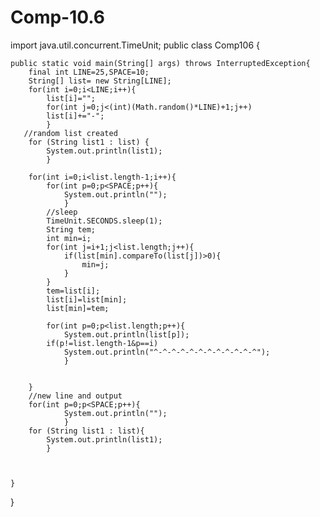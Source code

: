 # Comp-10.6

import java.util.concurrent.TimeUnit;
public class Comp106 {

    public static void main(String[] args) throws InterruptedException{
		final int LINE=25,SPACE=10;
        String[] list= new String[LINE];
        for(int i=0;i<LINE;i++){
            list[i]="";
            for(int j=0;j<(int)(Math.random()*LINE)+1;j++)
            list[i]+="-";
            }
       //random list created
        for (String list1 : list) {
            System.out.println(list1);
            }
        
        for(int i=0;i<list.length-1;i++){
            for(int p=0;p<SPACE;p++){
                System.out.println("");
                }
            //sleep
            TimeUnit.SECONDS.sleep(1);
            String tem;
            int min=i;
            for(int j=i+1;j<list.length;j++){
                if(list[min].compareTo(list[j])>0){
                    min=j;
                }
            }
            tem=list[i];
            list[i]=list[min];
            list[min]=tem;
           
            for(int p=0;p<list.length;p++){
                System.out.println(list[p]);
            if(p!=list.length-1&p==i)
                System.out.println("^-^-^-^-^-^-^-^-^-^-^-^");
                } 
           
           
        }
        //new line and output
        for(int p=0;p<SPACE;p++){
                System.out.println("");
                } 
        for (String list1 : list){
            System.out.println(list1);
            }
       
       
       
    }
    
}

